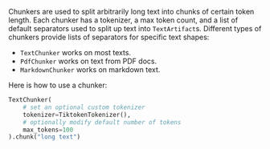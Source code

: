Chunkers are used to split arbitrarily long text into chunks of certain token length. Each chunker has a tokenizer, a max token count, and a list of default separators used to split up text into `TextArtifact`s. Different types of chunkers provide lists of separators for specific text shapes:

* `TextChunker` works on most texts.
* `PdfChunker` works on text from PDF docs.
* `MarkdownChunker` works on markdown text.

Here is how to use a chunker:

```python
TextChunker(
    # set an optional custom tokenizer 
    tokenizer=TiktokenTokenizer(),
    # optionally modify default number of tokens
    max_tokens=100
).chunk("long text")
```